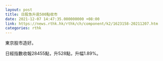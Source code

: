 ```yaml
---
layout: post
title: 日股急升逾500點收市
date: 2021-12-07 14:47:35.000000000 +08:00
link: https://news.rthk.hk/rthk/ch/component/k2/1623158-20211207.htm
categories: rthk
---
```


東京股市造好。

日經指數收報28455點，升528點，升幅1.89%。
